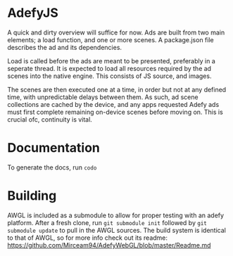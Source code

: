 AdefyJS
=======

A quick and dirty overview will suffice for now. Ads are built from two main
elements; a load function, and one or more scenes. A package.json file describes
the ad and its dependencies.

Load is called before the ads are meant to be presented, preferably in a
seperate thread. It is expected to load all resources required by the ad scenes
into the native engine. This consists of JS source, and images.

The scenes are then executed one at a time, in order but not at any defined
time, with unpredictable delays between them. As such, ad scene collections are
cached by the device, and any apps requested Adefy ads must first complete
remaining on-device scenes before moving on. This is crucial ofc, continuity is
vital.

Documentation
=============
To generate the docs, run `codo`

Building
========
AWGL is included as a submodule to allow for proper testing with an adefy platform. After a fresh clone, run `git submodule init` followed by `git submodule update` to pull in the AWGL sources. The build system is identical to that of AWGL, so for more info check out its readme: https://github.com/Mirceam94/AdefyWebGL/blob/master/Readme.md
